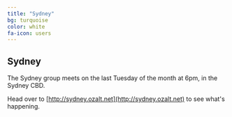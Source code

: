 ```yaml
---
title: "Sydney"
bg: turquoise
color: white
fa-icon: users
---
```


## Sydney

The Sydney group meets on the last Tuesday of the month at 6pm, in the Sydney CBD.

Head over to [http://sydney.ozalt.net](http://sydney.ozalt.net) to see what's happening.